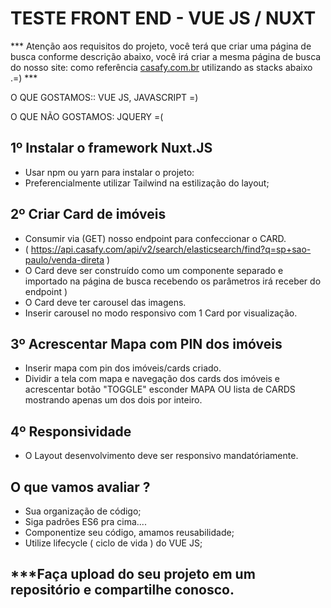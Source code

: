 # TESTE FRONT END - VUE JS / NUXT

*** Atenção aos requisitos do projeto, você terá que criar uma página de busca conforme descrição abaixo, você irá criar a mesma página de busca do nosso site: como referência [casafy.com.br](https://www.casafy.com.br/busca/venda/proprietario) utilizando as stacks abaixo .=) ***

O QUE GOSTAMOS:: VUE JS, JAVASCRIPT =)

O QUE NÃO GOSTAMOS: JQUERY =(

## 1º Instalar o framework Nuxt.JS

 - Usar npm ou yarn para instalar o projeto:
 - Preferencialmente utilizar Tailwind na estilização do layout;
 
## 2º Criar Card de imóveis

 - Consumir via (GET) nosso endpoint para confeccionar o CARD.
 - ( https://api.casafy.com/api/v2/search/elasticsearch/find?q=sp+sao-paulo/venda-direta )
 - O Card deve ser construído como um componente separado e importado na página de busca recebendo os parâmetros irá receber do endpoint )
 - O Card deve ter carousel das imagens.
 - Inserir carousel no modo responsivo com 1 Card por visualização.
 
## 3º Acrescentar Mapa com PIN dos imóveis
 - Inserir mapa com pin dos imóveis/cards criado.
 - Dividir a tela com mapa e navegação dos cards dos imóveis e acrescentar botão "TOGGLE" esconder MAPA OU lista de CARDS mostrando apenas um dos dois por inteiro.

## 4º Responsividade
 - O Layout desenvolvimento deve  ser responsivo mandatóriamente.


## O que vamos avaliar ?
 - Sua organização de código;
 - Siga padrões ES6 pra cima....
 - Componentize seu código, amamos reusabilidade;
 - Utilize lifecycle ( ciclo de vida ) do VUE JS;
 
 ## ***Faça upload do seu projeto em um repositório e compartilhe conosco.
